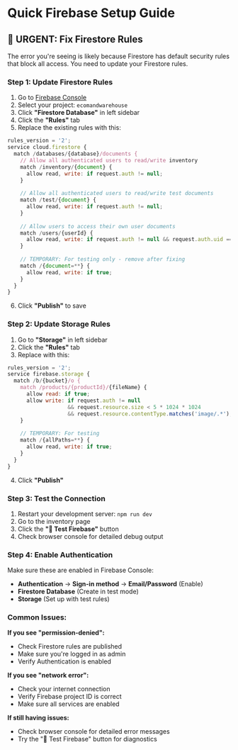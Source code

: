 # Quick Firebase Setup Guide

## 🚨 URGENT: Fix Firestore Rules

The error you're seeing is likely because Firestore has default security rules that block all access. You need to update your Firestore rules.

### Step 1: Update Firestore Rules

1. Go to [Firebase Console](https://console.firebase.google.com)
2. Select your project: `ecomandwarehouse`
3. Click **"Firestore Database"** in left sidebar
4. Click the **"Rules"** tab
5. Replace the existing rules with this:

```javascript
rules_version = '2';
service cloud.firestore {
  match /databases/{database}/documents {
    // Allow all authenticated users to read/write inventory
    match /inventory/{document} {
      allow read, write: if request.auth != null;
    }
    
    // Allow all authenticated users to read/write test documents
    match /test/{document} {
      allow read, write: if request.auth != null;
    }
    
    // Allow users to access their own user documents
    match /users/{userId} {
      allow read, write: if request.auth != null && request.auth.uid == userId;
    }
    
    // TEMPORARY: For testing only - remove after fixing
    match /{document=**} {
      allow read, write: if true;
    }
  }
}
```

6. Click **"Publish"** to save

### Step 2: Update Storage Rules

1. Go to **"Storage"** in left sidebar
2. Click the **"Rules"** tab
3. Replace with this:

```javascript
rules_version = '2';
service firebase.storage {
  match /b/{bucket}/o {
    match /products/{productId}/{fileName} {
      allow read: if true;
      allow write: if request.auth != null
                   && request.resource.size < 5 * 1024 * 1024
                   && request.resource.contentType.matches('image/.*');
    }
    
    // TEMPORARY: For testing
    match /{allPaths=**} {
      allow read, write: if true;
    }
  }
}
```

4. Click **"Publish"**

### Step 3: Test the Connection

1. Restart your development server: `npm run dev`
2. Go to the inventory page
3. Click the **"🧪 Test Firebase"** button
4. Check browser console for detailed debug output

### Step 4: Enable Authentication

Make sure these are enabled in Firebase Console:
- **Authentication** → **Sign-in method** → **Email/Password** (Enable)
- **Firestore Database** (Create in test mode)
- **Storage** (Set up with test rules)

### Common Issues:

**If you see "permission-denied":**
- Check Firestore rules are published
- Make sure you're logged in as admin
- Verify Authentication is enabled

**If you see "network error":**
- Check your internet connection
- Verify Firebase project ID is correct
- Make sure all services are enabled

**If still having issues:**
- Check browser console for detailed error messages
- Try the "🧪 Test Firebase" button for diagnostics
